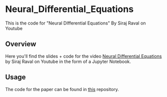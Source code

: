 # Neural_Differential_Equations
This is the code for "Neural DIfferential Equations" By Siraj Raval on Youtube

## Overview

Here you'll find the slides + code for the video [Neural Differential Equations](https://youtu.be/AD3K8j12EIE) by Siraj Raval on Youtube in the form of a Jupyter Notebook. 

## Usage

The code for the paper can be found in [this](https://github.com/rtqichen/torchdiffeq) repository. 


